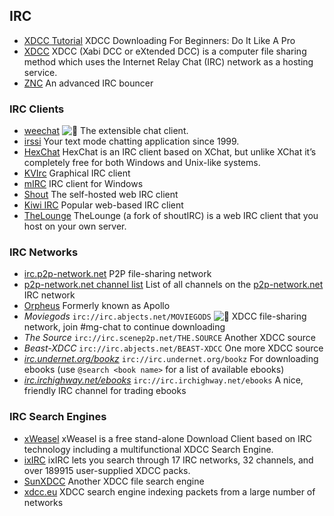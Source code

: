## IRC

  * [XDCC Tutorial](http://theloadguru.com/xdcc-irc-beginners-guide/) XDCC Downloading For Beginners: Do It Like A Pro
  * [XDCC](https://en.wikipedia.org/wiki/XDCC) XDCC (Xabi DCC or eXtended DCC) is a computer file sharing method which uses the Internet Relay Chat (IRC) network as a hosting service.
  * [ZNC](https://github.com/znc/znc) An advanced IRC bouncer

### IRC Clients

  * [weechat](https://github.com/weechat/weechat) ![:star2:](/static/twemoji/1f31f.png) The extensible chat client.
  * [irssi](https://irssi.org/) Your text mode chatting application since 1999.
  * [HexChat](https://hexchat.github.io/) HexChat is an IRC client based on XChat, but unlike XChat it’s completely free for both Windows and Unix-like systems.
  * [KVIrc](https://github.com/kvirc/KVIrc) Graphical IRC client
  * [mIRC](https://www.mirc.com/) IRC client for Windows
  * [Shout](https://github.com/erming/shout) The self-hosted web IRC client
  * [Kiwi IRC](https://kiwiirc.com/) Popular web-based IRC client
  * [TheLounge](https://hub.docker.com/r/linuxserver/thelounge/) TheLounge (a fork of shoutIRC) is a web IRC client that you host on your own server.

### IRC Networks

  * [irc.p2p-network.net](https://p2p-network.net/) P2P file-sharing network
  * [p2p-network.net channel list](https://search.mibbit.com/channels/p2p-network) List of all channels on the [p2p-network.net](http://p2p-network.net) IRC network
  * [Orpheus](https://orpheus.network/) Formerly known as Apollo
  * _Moviegods_ `irc://irc.abjects.net/MOVIEGODS` ![:star2:](/static/twemoji/1f31f.png) XDCC file-sharing network, join #mg-chat to continue downloading
  * _The Source_ `irc://irc.scenep2p.net/THE.SOURCE` Another XDCC source
  * _Beast-XDCC_ `irc://irc.abjects.net/BEAST-XDCC` One more XDCC source
  * _[irc.undernet.org/bookz](http://irc.undernet.org/bookz)_ `irc://irc.undernet.org/bookz` For downloading ebooks (use `@search <book name>` for a list of available ebooks)
  * _[irc.irchighway.net/ebooks](http://irc.irchighway.net/ebooks)_ `irc://irc.irchighway.net/ebooks` A nice, friendly IRC channel for trading ebooks

### IRC Search Engines

  * [xWeasel](http://xweasel.org) xWeasel is a free stand-alone Download Client based on IRC technology including a multifunctional XDCC Search Engine.
  * [ixIRC](https://ixirc.com/) ixIRC lets you search through 17 IRC networks, 32 channels, and over 189915 user-supplied XDCC packs.
  * [SunXDCC](http://sunxdcc.com/) Another XDCC file search engine
  * [xdcc.eu](http://www.xdcc.eu/) XDCC search engine indexing packets from a large number of networks